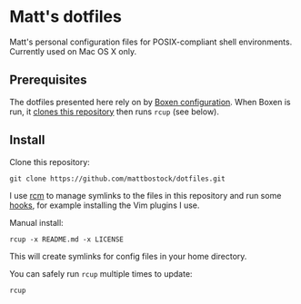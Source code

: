 Matt's dotfiles
===============

Matt's personal configuration files for POSIX-compliant shell environments. Currently used on Mac OS X only.

Prerequisites
-------------

The dotfiles presented here rely on by [Boxen configuration][boxen-config].
When Boxen is run, it [clones this repository][boxen-clone] then runs `rcup` (see below).

[boxen-config]: https://github.com/alphagov/gds-boxen/blob/master/modules/people/manifests/mattbostock.pp
[boxen-clone]: https://github.com/alphagov/gds-boxen/blob/2b692c6ceb7a6924e60910047368576b4d6c1979/modules/people/manifests/mattbostock.pp#L53-L60

Install
-------

Clone this repository:

    git clone https://github.com/mattbostock/dotfiles.git

I use [rcm](https://github.com/thoughtbot/rcm) to manage symlinks to the files in this repository
and run some [hooks][], for example installing the Vim plugins I use.

[hooks]: https://github.com/mattbostock/dotfiles/blob/aa310e110deb45917c5bdddf808f7ecbe4bf50b0/hooks/post-up

Manual install:

    rcup -x README.md -x LICENSE

This will create symlinks for config files in your home directory.

You can safely run `rcup` multiple times to update:

    rcup

